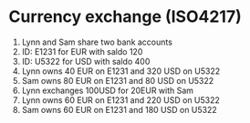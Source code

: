 # Currency exchange (ISO4217)

1. Lynn and Sam share two bank accounts
2. ID: E1231 for EUR with saldo 120
3. ID: U5322 for USD with saldo 400
4. Lynn owns 40 EUR on E1231 and 320 USD on U5322
5. Sam owns 80 EUR on E1231 and 80 USD on U5322
6. Lynn exchanges 100USD for 20EUR with Sam
7. Lynn owns 60 EUR on E1231 and 220 USD on U5322
8. Sam owns 60 EUR on E1231 and 180 USD on U5322
